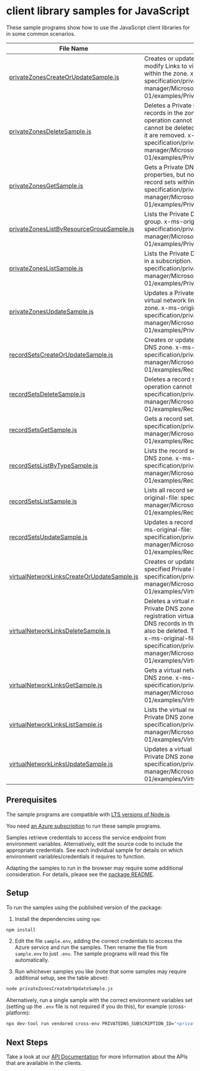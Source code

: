 # client library samples for JavaScript

These sample programs show how to use the JavaScript client libraries for in some common scenarios.

| **File Name**                                                                         | **Description**                                                                                                                                                                                                                                                                                                                                                                           |
| ------------------------------------------------------------------------------------- | ----------------------------------------------------------------------------------------------------------------------------------------------------------------------------------------------------------------------------------------------------------------------------------------------------------------------------------------------------------------------------------------- |
| [privateZonesCreateOrUpdateSample.js][privatezonescreateorupdatesample]               | Creates or updates a Private DNS zone. Does not modify Links to virtual networks or DNS records within the zone. x-ms-original-file: specification/privatedns/resource-manager/Microsoft.Network/stable/2024-06-01/examples/PrivateZonePut.json                                                                                                                                           |
| [privateZonesDeleteSample.js][privatezonesdeletesample]                               | Deletes a Private DNS zone. WARNING: All DNS records in the zone will also be deleted. This operation cannot be undone. Private DNS zone cannot be deleted unless all virtual network links to it are removed. x-ms-original-file: specification/privatedns/resource-manager/Microsoft.Network/stable/2024-06-01/examples/PrivateZoneDelete.json                                          |
| [privateZonesGetSample.js][privatezonesgetsample]                                     | Gets a Private DNS zone. Retrieves the zone properties, but not the virtual networks links or the record sets within the zone. x-ms-original-file: specification/privatedns/resource-manager/Microsoft.Network/stable/2024-06-01/examples/PrivateZoneGet.json                                                                                                                             |
| [privateZonesListByResourceGroupSample.js][privatezoneslistbyresourcegroupsample]     | Lists the Private DNS zones within a resource group. x-ms-original-file: specification/privatedns/resource-manager/Microsoft.Network/stable/2024-06-01/examples/PrivateZoneListInResourceGroup.json                                                                                                                                                                                       |
| [privateZonesListSample.js][privatezoneslistsample]                                   | Lists the Private DNS zones in all resource groups in a subscription. x-ms-original-file: specification/privatedns/resource-manager/Microsoft.Network/stable/2024-06-01/examples/PrivateZoneListInSubscription.json                                                                                                                                                                       |
| [privateZonesUpdateSample.js][privatezonesupdatesample]                               | Updates a Private DNS zone. Does not modify virtual network links or DNS records within the zone. x-ms-original-file: specification/privatedns/resource-manager/Microsoft.Network/stable/2024-06-01/examples/PrivateZonePatch.json                                                                                                                                                        |
| [recordSetsCreateOrUpdateSample.js][recordsetscreateorupdatesample]                   | Creates or updates a record set within a Private DNS zone. x-ms-original-file: specification/privatedns/resource-manager/Microsoft.Network/stable/2024-06-01/examples/RecordSetAPut.json                                                                                                                                                                                                  |
| [recordSetsDeleteSample.js][recordsetsdeletesample]                                   | Deletes a record set from a Private DNS zone. This operation cannot be undone. x-ms-original-file: specification/privatedns/resource-manager/Microsoft.Network/stable/2024-06-01/examples/RecordSetADelete.json                                                                                                                                                                           |
| [recordSetsGetSample.js][recordsetsgetsample]                                         | Gets a record set. x-ms-original-file: specification/privatedns/resource-manager/Microsoft.Network/stable/2024-06-01/examples/RecordSetAGet.json                                                                                                                                                                                                                                          |
| [recordSetsListByTypeSample.js][recordsetslistbytypesample]                           | Lists the record sets of a specified type in a Private DNS zone. x-ms-original-file: specification/privatedns/resource-manager/Microsoft.Network/stable/2024-06-01/examples/RecordSetAList.json                                                                                                                                                                                           |
| [recordSetsListSample.js][recordsetslistsample]                                       | Lists all record sets in a Private DNS zone. x-ms-original-file: specification/privatedns/resource-manager/Microsoft.Network/stable/2024-06-01/examples/RecordSetALLList.json                                                                                                                                                                                                             |
| [recordSetsUpdateSample.js][recordsetsupdatesample]                                   | Updates a record set within a Private DNS zone. x-ms-original-file: specification/privatedns/resource-manager/Microsoft.Network/stable/2024-06-01/examples/RecordSetAPatch.json                                                                                                                                                                                                           |
| [virtualNetworkLinksCreateOrUpdateSample.js][virtualnetworklinkscreateorupdatesample] | Creates or updates a virtual network link to the specified Private DNS zone. x-ms-original-file: specification/privatedns/resource-manager/Microsoft.Network/stable/2024-06-01/examples/VirtualNetworkLinkPut.json                                                                                                                                                                        |
| [virtualNetworkLinksDeleteSample.js][virtualnetworklinksdeletesample]                 | Deletes a virtual network link to the specified Private DNS zone. WARNING: In case of a registration virtual network, all auto-registered DNS records in the zone for the virtual network will also be deleted. This operation cannot be undone. x-ms-original-file: specification/privatedns/resource-manager/Microsoft.Network/stable/2024-06-01/examples/VirtualNetworkLinkDelete.json |
| [virtualNetworkLinksGetSample.js][virtualnetworklinksgetsample]                       | Gets a virtual network link to the specified Private DNS zone. x-ms-original-file: specification/privatedns/resource-manager/Microsoft.Network/stable/2024-06-01/examples/VirtualNetworkLinkGet.json                                                                                                                                                                                      |
| [virtualNetworkLinksListSample.js][virtualnetworklinkslistsample]                     | Lists the virtual network links to the specified Private DNS zone. x-ms-original-file: specification/privatedns/resource-manager/Microsoft.Network/stable/2024-06-01/examples/VirtualNetworkLinkList.json                                                                                                                                                                                 |
| [virtualNetworkLinksUpdateSample.js][virtualnetworklinksupdatesample]                 | Updates a virtual network link to the specified Private DNS zone. x-ms-original-file: specification/privatedns/resource-manager/Microsoft.Network/stable/2024-06-01/examples/VirtualNetworkLinkPatch.json                                                                                                                                                                                 |

## Prerequisites

The sample programs are compatible with [LTS versions of Node.js](https://github.com/nodejs/release#release-schedule).

You need [an Azure subscription][freesub] to run these sample programs.

Samples retrieve credentials to access the service endpoint from environment variables. Alternatively, edit the source code to include the appropriate credentials. See each individual sample for details on which environment variables/credentials it requires to function.

Adapting the samples to run in the browser may require some additional consideration. For details, please see the [package README][package].

## Setup

To run the samples using the published version of the package:

1. Install the dependencies using `npm`:

```bash
npm install
```

2. Edit the file `sample.env`, adding the correct credentials to access the Azure service and run the samples. Then rename the file from `sample.env` to just `.env`. The sample programs will read this file automatically.

3. Run whichever samples you like (note that some samples may require additional setup, see the table above):

```bash
node privateZonesCreateOrUpdateSample.js
```

Alternatively, run a single sample with the correct environment variables set (setting up the `.env` file is not required if you do this), for example (cross-platform):

```bash
npx dev-tool run vendored cross-env PRIVATEDNS_SUBSCRIPTION_ID="<privatedns subscription id>" PRIVATEDNS_RESOURCE_GROUP="<privatedns resource group>" node privateZonesCreateOrUpdateSample.js
```

## Next Steps

Take a look at our [API Documentation][apiref] for more information about the APIs that are available in the clients.

[privatezonescreateorupdatesample]: https://github.com/Azure/azure-sdk-for-js/blob/main/sdk/privatedns/arm-privatedns/samples/v3/javascript/privateZonesCreateOrUpdateSample.js
[privatezonesdeletesample]: https://github.com/Azure/azure-sdk-for-js/blob/main/sdk/privatedns/arm-privatedns/samples/v3/javascript/privateZonesDeleteSample.js
[privatezonesgetsample]: https://github.com/Azure/azure-sdk-for-js/blob/main/sdk/privatedns/arm-privatedns/samples/v3/javascript/privateZonesGetSample.js
[privatezoneslistbyresourcegroupsample]: https://github.com/Azure/azure-sdk-for-js/blob/main/sdk/privatedns/arm-privatedns/samples/v3/javascript/privateZonesListByResourceGroupSample.js
[privatezoneslistsample]: https://github.com/Azure/azure-sdk-for-js/blob/main/sdk/privatedns/arm-privatedns/samples/v3/javascript/privateZonesListSample.js
[privatezonesupdatesample]: https://github.com/Azure/azure-sdk-for-js/blob/main/sdk/privatedns/arm-privatedns/samples/v3/javascript/privateZonesUpdateSample.js
[recordsetscreateorupdatesample]: https://github.com/Azure/azure-sdk-for-js/blob/main/sdk/privatedns/arm-privatedns/samples/v3/javascript/recordSetsCreateOrUpdateSample.js
[recordsetsdeletesample]: https://github.com/Azure/azure-sdk-for-js/blob/main/sdk/privatedns/arm-privatedns/samples/v3/javascript/recordSetsDeleteSample.js
[recordsetsgetsample]: https://github.com/Azure/azure-sdk-for-js/blob/main/sdk/privatedns/arm-privatedns/samples/v3/javascript/recordSetsGetSample.js
[recordsetslistbytypesample]: https://github.com/Azure/azure-sdk-for-js/blob/main/sdk/privatedns/arm-privatedns/samples/v3/javascript/recordSetsListByTypeSample.js
[recordsetslistsample]: https://github.com/Azure/azure-sdk-for-js/blob/main/sdk/privatedns/arm-privatedns/samples/v3/javascript/recordSetsListSample.js
[recordsetsupdatesample]: https://github.com/Azure/azure-sdk-for-js/blob/main/sdk/privatedns/arm-privatedns/samples/v3/javascript/recordSetsUpdateSample.js
[virtualnetworklinkscreateorupdatesample]: https://github.com/Azure/azure-sdk-for-js/blob/main/sdk/privatedns/arm-privatedns/samples/v3/javascript/virtualNetworkLinksCreateOrUpdateSample.js
[virtualnetworklinksdeletesample]: https://github.com/Azure/azure-sdk-for-js/blob/main/sdk/privatedns/arm-privatedns/samples/v3/javascript/virtualNetworkLinksDeleteSample.js
[virtualnetworklinksgetsample]: https://github.com/Azure/azure-sdk-for-js/blob/main/sdk/privatedns/arm-privatedns/samples/v3/javascript/virtualNetworkLinksGetSample.js
[virtualnetworklinkslistsample]: https://github.com/Azure/azure-sdk-for-js/blob/main/sdk/privatedns/arm-privatedns/samples/v3/javascript/virtualNetworkLinksListSample.js
[virtualnetworklinksupdatesample]: https://github.com/Azure/azure-sdk-for-js/blob/main/sdk/privatedns/arm-privatedns/samples/v3/javascript/virtualNetworkLinksUpdateSample.js
[apiref]: https://learn.microsoft.com/javascript/api/@azure/arm-privatedns?view=azure-node-preview
[freesub]: https://azure.microsoft.com/free/
[package]: https://github.com/Azure/azure-sdk-for-js/tree/main/sdk/privatedns/arm-privatedns/README.md
